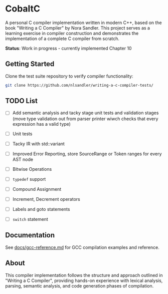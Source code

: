 # CobaltC

A personal C compiler implementation written in modern C++, based on the book "Writing a C Compiler" by Nora Sandler. This project serves as a learning exercise in compiler construction and demonstrates the implementation of a complete C compiler from scratch.

**Status**: Work in progress - currently implemented Chapter 10

## Getting Started

Clone the test suite repository to verify compiler functionality:

```bash
git clone https://github.com/nlsandler/writing-a-c-compiler-tests/
```

## TODO List

- [ ] Add semantic analysis and tacky stage unit tests and validation stages (move type validation out from parser printer wiwch checks that every expression has a valid type)

- [ ] Unit tests
- [ ] Tacky IR with std::variant
- [ ] Improved Error Reporting, store SourceRange or Token ranges for every AST node
- [ ] Bitwise Operations
- [ ] `typedef` support
- [ ] Compound Assignment
- [ ] Increment, Decrement operators
- [ ] Labels and goto statements
- [ ] `switch` statement

## Documentation

See [docs/gcc-reference.md](docs/gcc-reference.md) for GCC compilation examples and reference.

## About

This compiler implementation follows the structure and approach outlined in "Writing a C Compiler", providing hands-on experience with lexical analysis, parsing, semantic analysis, and code generation phases of compilation.